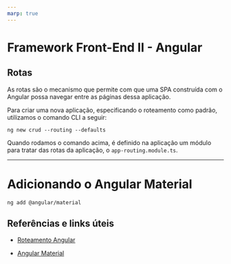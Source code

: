 ```yaml
---
marp: true
---
```


# Framework Front-End II - Angular

## Rotas

As rotas são o mecanismo que permite com que uma SPA construída com o Angular possa navegar entre as páginas dessa aplicação.

Para criar uma nova aplicação, especificando o roteamento como padrão, utilizamos o comando CLI a seguir:

`ng new crud --routing --defaults`

Quando rodamos o comando acima, é definido na aplicação um módulo para tratar das rotas da aplicação, o `app-routing.module.ts`.

---

# Adicionando o Angular Material

`ng add @angular/material`

## Referências e links úteis

- [Roteamento Angular](https://angular.io/guide/routing-overview)

- [Angular Material](https://material.angular.io/components/categories)